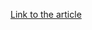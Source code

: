 [Link to the article](https://research.checkpoint.com/2025/18th-august-threat-intelligence-report/)
